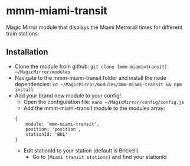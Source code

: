 # mmm-miami-transit
Magic Mirror module that displays the Miami Metrorail times for different 
train stations.

## Installation
- Clone the module from github: 
    `git clone [mmm-miami=transit] ~/MagicMirror/modules`
- Navigate to the mmm-miami-transit folder and install the node dependencies: 
    `cd ~/MagicMirror/modules/mmm-miami-transit && npm install`
- Add your brand new module to your config!
    - Open the configuration file: `nano ~/MagicMirror/config/config.js`
    - Add the mmm-miami-transit module to the modules array:
    ```
    {
        module: 'mmm-miami-transit',
        position: 'position',
        stationId: 'BKL'
    }
    ```
    -  Edit stationId to your station (default is Brickell)
        - Go to `[Miami transit stations]` and find your stationId

[Miami transit stations]: http://www.miamidade.gov/transit/WebServices/TrainStations
[mmm-miami-transit]: https://github.com/istvanfedak/mmm-miami-transit
